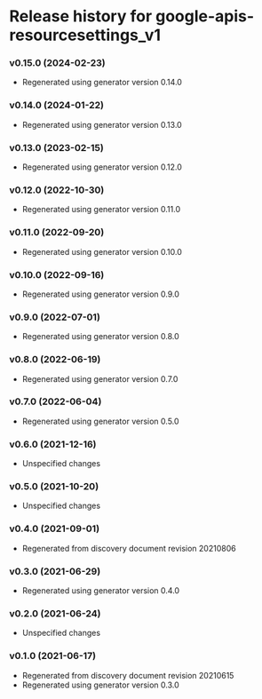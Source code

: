 # Release history for google-apis-resourcesettings_v1

### v0.15.0 (2024-02-23)

* Regenerated using generator version 0.14.0

### v0.14.0 (2024-01-22)

* Regenerated using generator version 0.13.0

### v0.13.0 (2023-02-15)

* Regenerated using generator version 0.12.0

### v0.12.0 (2022-10-30)

* Regenerated using generator version 0.11.0

### v0.11.0 (2022-09-20)

* Regenerated using generator version 0.10.0

### v0.10.0 (2022-09-16)

* Regenerated using generator version 0.9.0

### v0.9.0 (2022-07-01)

* Regenerated using generator version 0.8.0

### v0.8.0 (2022-06-19)

* Regenerated using generator version 0.7.0

### v0.7.0 (2022-06-04)

* Regenerated using generator version 0.5.0

### v0.6.0 (2021-12-16)

* Unspecified changes

### v0.5.0 (2021-10-20)

* Unspecified changes

### v0.4.0 (2021-09-01)

* Regenerated from discovery document revision 20210806

### v0.3.0 (2021-06-29)

* Regenerated using generator version 0.4.0

### v0.2.0 (2021-06-24)

* Unspecified changes

### v0.1.0 (2021-06-17)

* Regenerated from discovery document revision 20210615
* Regenerated using generator version 0.3.0

